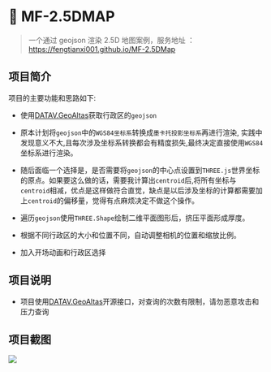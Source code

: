 # 🌵 MF-2.5DMAP

> 一个通过 geojson 渲染 2.5D 地图案例，服务地址
> ：https://fengtianxi001.github.io/MF-2.5DMap

## 项目简介

项目的主要功能和思路如下:

- 使用[DATAV.GeoAltas](https://datav.aliyun.com/portal/school/atlas/area_selector)获取行政区的`geojson`

- 原本计划将`geojson`中的`WGS84坐标系`转换成`墨卡托投影坐标系`再进行渲染, 实践中发现意义不大,且每次涉及坐标系转换都会有精度损失,最终决定直接使用`WGS84`坐标系进行渲染。

- 随后面临一个选择是，是否需要将`geojson`的中心点设置到`THREE.js`世界坐标的原点。如果要这么做的话，需要我计算出`centroid`后,将所有坐标与`centroid`相减，优点是这样做符合直觉，缺点是以后涉及坐标的计算都需要加上`centroid`的偏移量，觉得有点麻烦决定不做这个操作。

- 遍历`geojson`使用`THREE.Shape`绘制二维平面图形后，挤压平面形成厚度。

- 根据不同行政区的大小和位置不同，自动调整相机的位置和缩放比例。

- 加入开场动画和行政区选择

## 项目说明

- 项目使用[DATAV.GeoAltas](https://datav.aliyun.com/portal/school/atlas/area_selector)开源接口，对查询的次数有限制，请勿恶意攻击和压力查询

## 项目截图

![](https://raw.githubusercontent.com/fengtianxi001/MF-2.5DMap/master/screenshot/screenshot_01.gif)
